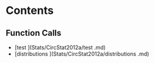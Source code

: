 # Contents

## Function Calls
- [test ](Stats/CircStat2012a/test .md)
- [distributions ](Stats/CircStat2012a/distributions .md)
